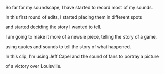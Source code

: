 So far for my soundscape, I have started to record most of my sounds. 

In this first round of edits, I started placing them in different spots

and started deciding the story I wanted to tell. 

I am going to make it more of a newsie piece, telling the story of a game,

using quotes and sounds to tell the story of what happened. 

In this clip, I'm using Jeff Capel and the sound of fans to portray a picture

of a victory over Louisville. 
